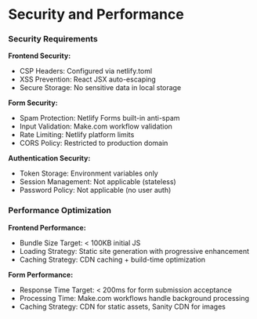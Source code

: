 # Security and Performance

### Security Requirements

**Frontend Security:**

- CSP Headers: Configured via netlify.toml
- XSS Prevention: React JSX auto-escaping
- Secure Storage: No sensitive data in local storage

**Form Security:**

- Spam Protection: Netlify Forms built-in anti-spam
- Input Validation: Make.com workflow validation
- Rate Limiting: Netlify platform limits
- CORS Policy: Restricted to production domain

**Authentication Security:**

- Token Storage: Environment variables only
- Session Management: Not applicable (stateless)
- Password Policy: Not applicable (no user auth)

### Performance Optimization

**Frontend Performance:**

- Bundle Size Target: < 100KB initial JS
- Loading Strategy: Static site generation with progressive enhancement
- Caching Strategy: CDN caching + build-time optimization

**Form Performance:**

- Response Time Target: < 200ms for form submission acceptance
- Processing Time: Make.com workflows handle background processing
- Caching Strategy: CDN for static assets, Sanity CDN for images
